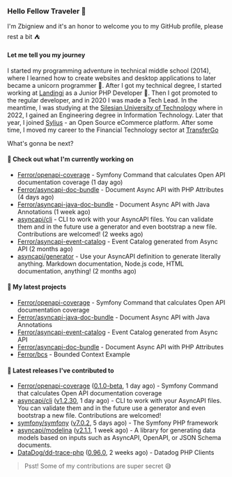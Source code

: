 ### Hello Fellow Traveler 👋

I'm Zbigniew and it's an honor to welcome you to my GitHub profile, please rest a bit ⛺️

#### Let me tell you my journey

I started my programming adventure in technical middle school (2014), where I learned how to create websites and desktop applications to later became a unicorn programmer 🦄. After I got my technical degree, I started working at [Landingi](https://github.com/landingi) as a Junior PHP Developer 🥇. Then I got promoted to the regular developer, and in 2020 I was made a Tech Lead. In the meantime, I was studying at the [Silesian University of Technology](https://www.polsl.pl/en/) where in 2022, I gained an Engineering degree in Information Technology. Later that year, I joined [Sylius](https://github.com/sylius) - an Open Source eCommerce platform. After some time, I moved my career to the Financial Technology sector at [TransferGo](https://github.com/transfergo)

What's gonna be next?

#### 👷 Check out what I'm currently working on

- [Ferror/openapi-coverage](https://github.com/Ferror/openapi-coverage) - Symfony Command that calculates Open API documentation coverage (1 day ago)
- [Ferror/asyncapi-doc-bundle](https://github.com/Ferror/asyncapi-doc-bundle) - Document Async API with PHP Attributes (4 days ago)
- [Ferror/asyncapi-java-doc-bundle](https://github.com/Ferror/asyncapi-java-doc-bundle) - Document Async API with Java Annotations (1 week ago)
- [asyncapi/cli](https://github.com/asyncapi/cli) - CLI to work with your AsyncAPI files. You can validate them and in the future use a generator and even bootstrap a new file. Contributions are welcomed! (2 weeks ago)
- [Ferror/asyncapi-event-catalog](https://github.com/Ferror/asyncapi-event-catalog) - Event Catalog generated from Async API (2 months ago)
- [asyncapi/generator](https://github.com/asyncapi/generator) - Use your AsyncAPI definition to generate literally anything. Markdown documentation, Node.js code, HTML documentation, anything! (2 months ago)

#### 🌱 My latest projects

- [Ferror/openapi-coverage](https://github.com/Ferror/openapi-coverage) - Symfony Command that calculates Open API documentation coverage
- [Ferror/asyncapi-java-doc-bundle](https://github.com/Ferror/asyncapi-java-doc-bundle) - Document Async API with Java Annotations
- [Ferror/asyncapi-event-catalog](https://github.com/Ferror/asyncapi-event-catalog) - Event Catalog generated from Async API
- [Ferror/asyncapi-doc-bundle](https://github.com/Ferror/asyncapi-doc-bundle) - Document Async API with PHP Attributes
- [Ferror/bcs](https://github.com/Ferror/bcs) - Bounded Context Example

#### 🔭 Latest releases I've contributed to

- [Ferror/openapi-coverage](https://github.com/Ferror/openapi-coverage) ([0.1.0-beta](https://github.com/Ferror/openapi-coverage/releases/tag/0.1.0-beta), 1 day ago) - Symfony Command that calculates Open API documentation coverage
- [asyncapi/cli](https://github.com/asyncapi/cli) ([v1.2.30](https://github.com/asyncapi/cli/releases/tag/v1.2.30), 1 day ago) - CLI to work with your AsyncAPI files. You can validate them and in the future use a generator and even bootstrap a new file. Contributions are welcomed!
- [symfony/symfony](https://github.com/symfony/symfony) ([v7.0.2](https://github.com/symfony/symfony/releases/tag/v7.0.2), 5 days ago) - The Symfony PHP framework
- [asyncapi/modelina](https://github.com/asyncapi/modelina) ([v2.1.1](https://github.com/asyncapi/modelina/releases/tag/v2.1.1), 1 week ago) - A library for generating data models based on inputs such as AsyncAPI, OpenAPI, or JSON Schema documents.
- [DataDog/dd-trace-php](https://github.com/DataDog/dd-trace-php) ([0.96.0](https://github.com/DataDog/dd-trace-php/releases/tag/0.96.0), 2 weeks ago) - Datadog PHP Clients

>
> Psst! Some of my contributions are super secret 😅
>
